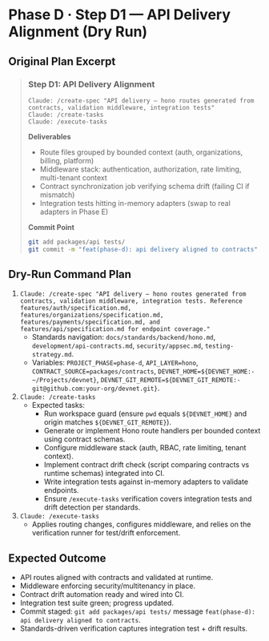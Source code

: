 # Phase D · Step D1 — API Delivery Alignment (Dry Run)

## Original Plan Excerpt

> ### Step D1: API Delivery Alignment
> ```claude
> Claude: /create-spec "API delivery — hono routes generated from contracts, validation middleware, integration tests"
> Claude: /create-tasks
> Claude: /execute-tasks
> ```
>
> **Deliverables**
> - Route files grouped by bounded context (auth, organizations, billing, platform)
> - Middleware stack: authentication, authorization, rate limiting, multi-tenant context
> - Contract synchronization job verifying schema drift (failing CI if mismatch)
> - Integration tests hitting in-memory adapters (swap to real adapters in Phase E)
>
> **Commit Point**
> ```bash
> git add packages/api tests/
> git commit -m "feat(phase-d): api delivery aligned to contracts"
> ```

## Dry-Run Command Plan

1. `Claude: /create-spec "API delivery — hono routes generated from contracts, validation middleware, integration tests. Reference features/auth/specification.md, features/organizations/specification.md, features/payments/specification.md, and features/api/specification.md for endpoint coverage."`
   - Standards navigation: `docs/standards/backend/hono.md`, `development/api-contracts.md`, `security/appsec.md`, `testing-strategy.md`.
   - Variables: `PROJECT_PHASE=phase-d`, `API_LAYER=hono`, `CONTRACT_SOURCE=packages/contracts`, `DEVNET_HOME=${DEVNET_HOME:-~/Projects/devnet}`, `DEVNET_GIT_REMOTE=${DEVNET_GIT_REMOTE:-git@github.com:your-org/devnet.git}`.
2. `Claude: /create-tasks`
   - Expected tasks:
     - Run workspace guard (ensure `pwd` equals ``${DEVNET_HOME}`` and origin matches ``${DEVNET_GIT_REMOTE}``).
     - Generate or implement Hono route handlers per bounded context using contract schemas.
     - Configure middleware stack (auth, RBAC, rate limiting, tenant context).
     - Implement contract drift check (script comparing contracts vs runtime schemas) integrated into CI.
     - Write integration tests against in-memory adapters to validate endpoints.
     - Ensure `/execute-tasks` verification covers integration tests and drift detection per standards.
3. `Claude: /execute-tasks`
   - Applies routing changes, configures middleware, and relies on the verification runner for test/drift enforcement.

## Expected Outcome

- API routes aligned with contracts and validated at runtime.
- Middleware enforcing security/multitenancy in place.
- Contract drift automation ready and wired into CI.
- Integration test suite green; progress updated.
- Commit staged: `git add packages/api tests/` message `feat(phase-d): api delivery aligned to contracts`.
- Standards-driven verification captures integration test + drift results.
